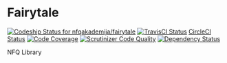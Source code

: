 Fairytale
=========

[![Codeship Status for nfqakademija/fairytale](https://www.codeship.io/projects/6e6b1350-ff12-0131-0fd9-5adb1b51de75/status)](https://www.codeship.io/projects/29661)
[![TravisCI Status](https://travis-ci.org/nfqakademija/fairytale.svg?branch=master)](https://travis-ci.org/nfqakademija/fairytale)
[CircleCI Status](https://circleci.com/gh/nfqakademija/fairytale/tree/master.svg?style=shield&circle-token=1630e461f61cfefb5939a66dcdeba9ac767ac4d8)
[![Code Coverage](https://scrutinizer-ci.com/g/nfqakademija/fairytale/badges/coverage.png?b=master)](https://scrutinizer-ci.com/g/nfqakademija/fairytale/?branch=master)
[![Scrutinizer Code Quality](https://scrutinizer-ci.com/g/nfqakademija/fairytale/badges/quality-score.png?b=master)](https://scrutinizer-ci.com/g/nfqakademija/fairytale/?branch=master)
[![Dependency Status](https://www.versioneye.com/user/projects/53e1446b151b35a8d100009d/badge.svg?style=flat)](https://www.versioneye.com/user/projects/53e1446b151b35a8d100009d)

  
NFQ Library
